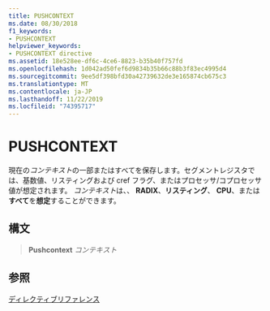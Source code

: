 ```yaml
---
title: PUSHCONTEXT
ms.date: 08/30/2018
f1_keywords:
- PUSHCONTEXT
helpviewer_keywords:
- PUSHCONTEXT directive
ms.assetid: 18e528ee-df6c-4ce6-8823-b35b40f757fd
ms.openlocfilehash: 1d042ad50fef6d9834b35b66c88b3f83ec4995d4
ms.sourcegitcommit: 9ee5df398bfd30a42739632de3e165874cb675c3
ms.translationtype: MT
ms.contentlocale: ja-JP
ms.lasthandoff: 11/22/2019
ms.locfileid: "74395717"
---
```

# <a name="pushcontext"></a>PUSHCONTEXT

現在の*コンテキスト*の一部またはすべてを保存します。セグメントレジスタでは、基数値、リスティングおよび cref フラグ、またはプロセッサ/コプロセッサ値が想定されます。 *コンテキスト*は、、 **RADIX**、**リスティング**、 **CPU**、または**すべて**を**想定**することができます。

## <a name="syntax"></a>構文

> **Pushcontext** *コンテキスト*

## <a name="see-also"></a>参照

[ディレクティブリファレンス](directives-reference.md)
